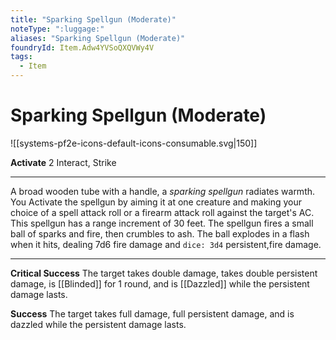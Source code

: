 ```yaml
---
title: "Sparking Spellgun (Moderate)"
noteType: ":luggage:"
aliases: "Sparking Spellgun (Moderate)"
foundryId: Item.Adw4YVSoQXQVWy4V
tags:
  - Item
---
```


# Sparking Spellgun (Moderate)
![[systems-pf2e-icons-default-icons-consumable.svg|150]]

**Activate** 2 Interact, Strike

* * *

A broad wooden tube with a handle, a _sparking spellgun_ radiates warmth. You Activate the spellgun by aiming it at one creature and making your choice of a spell attack roll or a firearm attack roll against the target's AC. This spellgun has a range increment of 30 feet. The spellgun fires a small ball of sparks and fire, then crumbles to ash. The ball explodes in a flash when it hits, dealing 7d6 fire damage and `dice: 3d4` persistent,fire damage.

* * *

**Critical Success** The target takes double damage, takes double persistent damage, is [[Blinded]] for 1 round, and is [[Dazzled]] while the persistent damage lasts.

**Success** The target takes full damage, full persistent damage, and is dazzled while the persistent damage lasts.
